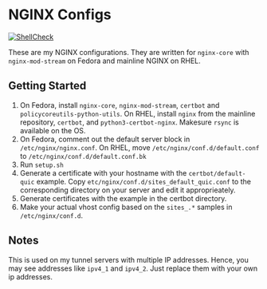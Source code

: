 # NGINX Configs

[![ShellCheck](https://github.com/TommyTran732/NGINX-Configs/actions/workflows/shellcheck.yml/badge.svg)](https://github.com/TommyTran732/NGINX-Configs/actions/workflows/shellcheck.yml)

These are my NGINX configurations. They are written for `nginx-core` with `nginx-mod-stream` on Fedora and mainline NGINX on RHEL.

## Getting Started

1. On Fedora, install `nginx-core`, `nginx-mod-stream`, `certbot` and `policycoreutils-python-utils`. On RHEL, install `nginx` from the mainline repository, `certbot`, and `python3-certbot-nginx`. Makesure `rsync` is available on the OS.
2. On Fedora, comment out the default server block in `/etc/nginx/nginx.conf`. On RHEL, move `/etc/nginx/conf.d/default.conf` to `/etc/nginx/conf.d/default.conf.bk`
3. Run `setup.sh`
4. Generate a certificate with your hostname with the `certbot/default-quic` example. Copy `etc/nginx/conf.d/sites_default_quic.conf` to the corresponding directory on your server and edit it approprieately.
5. Generate certificates with the example in the certbot directory.
6. Make your actual vhost config based on the `sites_.*` samples in `/etc/nginx/conf.d`.

## Notes

This is used on my tunnel servers with multiple IP addresses. Hence, you may see addresses like `ipv4_1` and `ipv4_2`. Just replace them with your own ip addresses.
